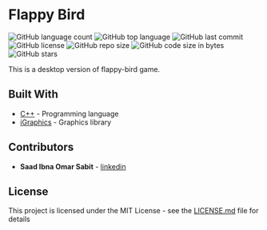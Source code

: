 # Flappy Bird

<!--- See https://shields.io for others or to customize this set of shields.  --->
![GitHub language count](https://img.shields.io/github/languages/count/ssabit/flappy-bird?style=flat-square)
![GitHub top language](https://img.shields.io/github/languages/top/ssabit/flappy-bird?style=flat-square)
![GitHub last commit](https://img.shields.io/github/last-commit/ssabit/flappy-bird?color=red&style=flat-square)
![GitHub license](https://img.shields.io/github/license/ssabit/flappy-bird?style=flat-square)
![GitHub repo size](https://img.shields.io/github/repo-size/ssabit/flappy-bird?style=flat-square)
![GitHub code size in bytes](https://img.shields.io/github/languages/code-size/ssabit/flappy-bird?style=flat-square)
![GitHub stars](https://img.shields.io/github/stars/ssabit/flappy-bird?style=flat-square)

This is a desktop version of flappy-bird game. 

## Built With

* [C++](http://www.cplusplus.com/doc/tutorial/) - Programming language
* [iGraphics]() - Graphics library


## Contributors

* **Saad Ibna Omar Sabit** - [linkedin](https://www.linkedin.com/in/sabit/)

## License

This project is licensed under the MIT License - see the [LICENSE.md](LICENSE) file for details

